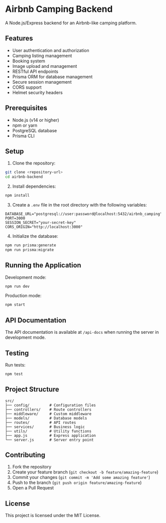 # Airbnb Camping Backend

A Node.js/Express backend for an Airbnb-like camping platform.

## Features

- User authentication and authorization
- Camping listing management
- Booking system
- Image upload and management
- RESTful API endpoints
- Prisma ORM for database management
- Secure session management
- CORS support
- Helmet security headers

## Prerequisites

- Node.js (v14 or higher)
- npm or yarn
- PostgreSQL database
- Prisma CLI

## Setup

1. Clone the repository:
```bash
git clone <repository-url>
cd airbnb-backend
```

2. Install dependencies:
```bash
npm install
```

3. Create a `.env` file in the root directory with the following variables:
```env
DATABASE_URL="postgresql://user:password@localhost:5432/airbnb_camping"
PORT=3000
SESSION_SECRET="your-secret-key"
CORS_ORIGIN="http://localhost:3000"
```

4. Initialize the database:
```bash
npm run prisma:generate
npm run prisma:migrate
```

## Running the Application

Development mode:
```bash
npm run dev
```

Production mode:
```bash
npm start
```

## API Documentation

The API documentation is available at `/api-docs` when running the server in development mode.

## Testing

Run tests:
```bash
npm test
```

## Project Structure

```
src/
├── config/         # Configuration files
├── controllers/    # Route controllers
├── middleware/     # Custom middleware
├── models/         # Database models
├── routes/         # API routes
├── services/       # Business logic
├── utils/          # Utility functions
├── app.js          # Express application
└── server.js       # Server entry point
```

## Contributing

1. Fork the repository
2. Create your feature branch (`git checkout -b feature/amazing-feature`)
3. Commit your changes (`git commit -m 'Add some amazing feature'`)
4. Push to the branch (`git push origin feature/amazing-feature`)
5. Open a Pull Request

## License

This project is licensed under the MIT License.